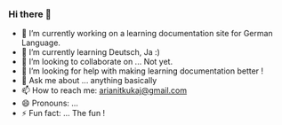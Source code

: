 ### Hi there 👋

- 🔭 I’m currently working on a learning documentation site for German Language.
- 🌱 I’m currently learning Deutsch, Ja :)
- 👯 I’m looking to collaborate on ... Not yet.
- 🤔 I’m looking for help with making learning documentation better !
- 💬 Ask me about ... anything basically
- 📫 How to reach me: arianitkukaj@gmail.com  
- 😄 Pronouns: ...
- ⚡ Fun fact: ... The fun !

